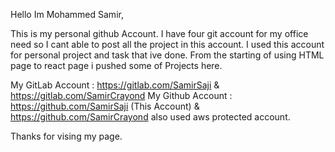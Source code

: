 Hello Im Mohammed Samir,

This is my personal github Account. I have four git account for my office need so  I cant able to post all the project in this account.
I used this account for personal project and task that ive done. From the starting of using HTML page to react page i pushed some of Projects here.

My GitLab Account : https://gitlab.com/SamirSaji & https://gitlab.com/SamirCrayond
My Github Account : https://github.com/SamirSaji (This Account) & https://github.com/SamirCrayond
also used aws protected account.


Thanks for vising my page.
